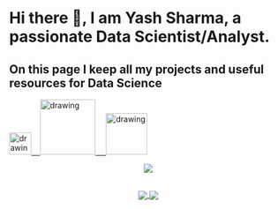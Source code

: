 # Hi there 👋, I am Yash Sharma, a passionate Data Scientist/Analyst.

## On this page I keep all my projects and useful resources for Data Science

<a href="https://twitter.com/yash8145"><img src="https://res.cloudinary.com/importdata/image/upload/v1595012924/Twitter_Logo_Blue_gbtagu.png" alt="drawing" width="40"/>&nbsp;&nbsp;&nbsp;&nbsp;<a href="https://www.linkedin.com/in/yashk1/"><img src="https://res.cloudinary.com/importdata/image/upload/v1595012354/linkedin_t9qiwy.png" alt="drawing" width="100"/> &nbsp;&nbsp;&nbsp;&nbsp;<a href="https://www.kaggle.com/yashk1"><img src="https://res.cloudinary.com/importdata/image/upload/v1595012924/kaggle_ksaktb.png" alt="drawing" width="75"/>


<div align="center">

![](https://komarev.com/ghpvc/?username=yashk1)


  
 <br>
<!-- If you forked this repo, Change the username as yours -->
  <img align="center" src="https://github-readme-stats.vercel.app/api/top-langs/?username=yashk1&theme=radical&langs_count=3&exclude_repo=hugo-profile" />
  <img align="center" src="https://github-readme-stats.vercel.app/api?username=yashk1&show_icons=true&theme=radical&line_height=27" />
   
<br>
</div>

<!--
**yashk1/yashk1** is a ✨ _special_ ✨ repository because its `README.md` (this file) appears on your GitHub profile.

Here are some ideas to get you started:

- 🔭 I’m currently working on ...
- 🌱 I’m currently learning ...
- 👯 I’m looking to collaborate on ...
- 🤔 I’m looking for help with ...
- 💬 Ask me about ...
- 📫 How to reach me: ...
- 😄 Pronouns: ...
- ⚡ Fun fact: ...
-->
